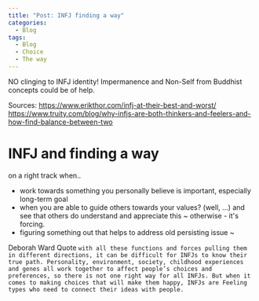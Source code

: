 ```yaml
---
title: "Post: INFJ finding a way"
categories:
  - Blog
tags:
  - Blog 
  - Choice
  - The way 
---
```

NO clinging to INFJ identity! 
Impermanence and Non-Self from Buddhist concepts could be of help. 

Sources: 
https://www.erikthor.com/infj-at-their-best-and-worst/ 
https://www.truity.com/blog/why-infjs-are-both-thinkers-and-feelers-and-how-find-balance-between-two


# INFJ and finding a way 
on a right track when.. 
  - work towards something you personally believe is important, especially long-term goal
  - when you are able to guide others towards your values? (well, ...) and see that others do understand and appreciate this ~ otherwise - it's forcing. 
  - figuring something out that helps to address old persisting issue ~ 

Deborah Ward
Quote `with all these functions and forces pulling them in different directions, it can be difficult for INFJs to know their true path. Personality, environment, society, childhood experiences and genes all work together to affect people’s choices and preferences, so there is not one right way for all INFJs. But when it comes to making choices that will make them happy, INFJs are Feeling types who need to connect their ideas with people.` 
